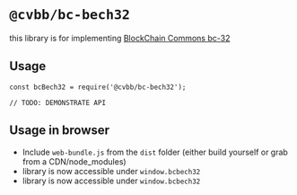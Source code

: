 # `@cvbb/bc-bech32`

this library is for implementing [BlockChain Commons bc-32](https://github.com/BlockchainCommons/Research/blob/master/papers/bcr-0004-bc32.md)

## Usage

```
const bcBech32 = require('@cvbb/bc-bech32');

// TODO: DEMONSTRATE API
```

## Usage in browser

* Include `web-bundle.js` from the `dist` folder (either build yourself or grab from a CDN/node_modules)
* library is now accessible under `window.bcbech32`
* library is now accessible under `window.bcbech32`
